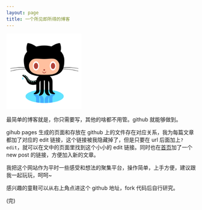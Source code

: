 ```yaml
---
layout: page
title: 一个所见即所得的博客
---
```


<img src="/imgs/shares/github-logo.png" width="200px" />

最简单的博客就是，你只需要写，其他的啥都不用管。github 就能够做到。

gihub pages 生成的页面和存放在 github 上的文件存在对应关系，我为每篇文章都加了对应的 edit 链接，这个链接被我隐藏掉了，但是只要在 url 后面加上`?edit`，就可以在文中的页面里找到这个小小的 edit 链接。同时也在[首页](/)加了一个 new post 的链接，方便加入新的文章。

我把这个网站作为平时一些感受和想法的聚集平台，操作简单，上手方便，建议跟我一起玩玩，呵呵~

感兴趣的童鞋可以从右上角点进这个 github 地址，fork 代码后自行研究。

(完)
